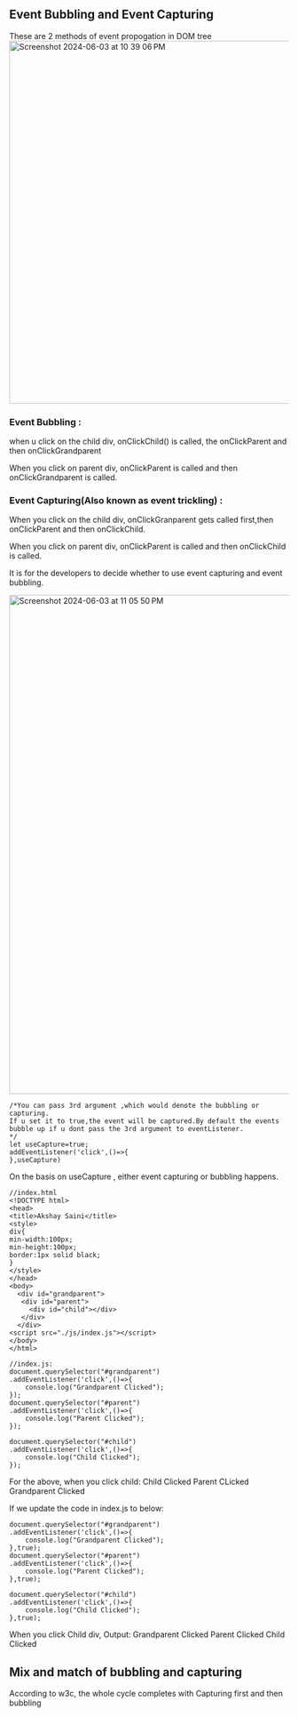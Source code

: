 ## Event Bubbling and Event Capturing

These are 2 methods of event propogation in DOM tree
<img width="653" alt="Screenshot 2024-06-03 at 10 39 06 PM" src="https://github.com/Surbhi-Kohli/WebDevInterviewPrep/assets/32058209/bfe14a8f-7700-4b78-836b-8f9abf131c86">
### Event Bubbling : 
when u click on the child div,
onClickChild() is called, the onClickParent and then onClickGrandparent

When you click on parent div,
onClickParent is called and then onClickGrandparent is called.
### Event Capturing(Also known as event trickling) :
When you click on the child div,
onClickGranparent gets called first,then onClickParent and then onClickChild.

When you click on parent div,
onClickParent is called and then onClickChild is called.

It is for the developers to decide whether to use event capturing and event bubbling.

<img width="898" alt="Screenshot 2024-06-03 at 11 05 50 PM" src="https://github.com/Surbhi-Kohli/WebDevInterviewPrep/assets/32058209/009170ae-0a7e-41bb-ad65-906b59d8d904">

```
/*You can pass 3rd argument ,which would denote the bubbling or capturing.
If u set it to true,the event will be captured.By default the events bubble up if u dont pass the 3rd argument to eventListener.
*/
let useCapture=true;
addEventListener('click',()=>{
},useCapture)
```
On the basis on useCapture , either event capturing or bubbling happens.

```
//index.html
<!DOCTYPE html>
<head>
<title>Akshay Saini</title>
<style>
div{
min-width:100px;
min-height:100px;
border:1px solid black;
}
</style>
</head>
<body>
  <div id="grandparent">
   <div id="parent">
     <div id="child"></div>
   </div>
  </div>
<script src="./js/index.js"></script>
</body>
</html>

//index.js:
document.querySelector("#grandparent")
.addEventListener('click',()=>{
    console.log("Grandparent Clicked");
});
document.querySelector("#parent")
.addEventListener('click',()=>{
    console.log("Parent Clicked");
});

document.querySelector("#child")
.addEventListener('click',()=>{
    console.log("Child Clicked");
});
```
For the above, when you click child:
Child Clicked
Parent CLicked 
Grandparent Clicked

If we update the code in index.js to below:
```
document.querySelector("#grandparent")
.addEventListener('click',()=>{
    console.log("Grandparent Clicked");
},true);
document.querySelector("#parent")
.addEventListener('click',()=>{
    console.log("Parent Clicked");
},true);

document.querySelector("#child")
.addEventListener('click',()=>{
    console.log("Child Clicked");
},true);
```
When you click Child div, Output:
Grandparent Clicked
Parent Clicked 
Child Clicked

## Mix and match of bubbling and capturing
According to w3c, the whole cycle completes with Capturing first and then bubbling

```
